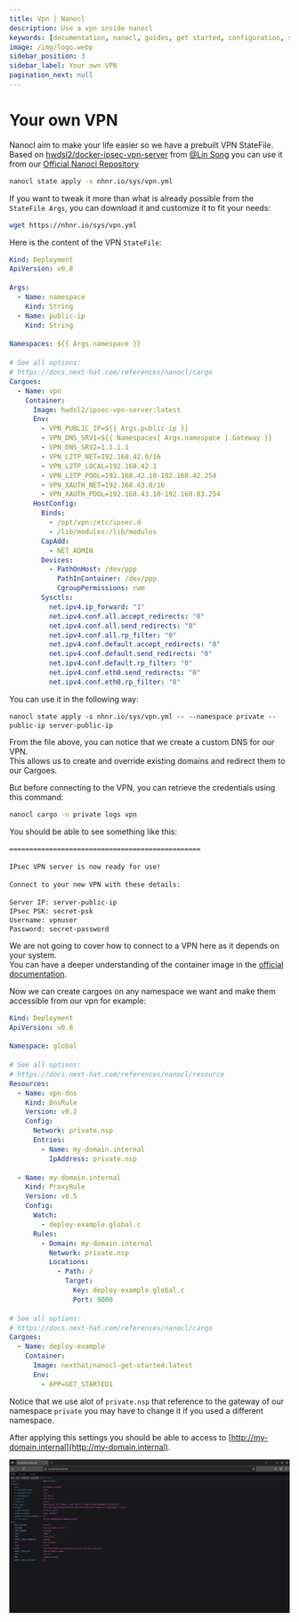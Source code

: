 ```yaml
---
title: Vpn | Nanocl
description: Use a vpn inside nanocl
keywords: [documentation, nanocl, guides, get started, configuration, state, file, config, yaml, yml, statefile, vpn, private network]
image: /img/logo.webp
sidebar_position: 3
sidebar_label: Your own VPN
pagination_next: null
---
```


# Your own VPN

Nanocl aim to make your life easier so we have a prebuilt VPN StateFile.<br />
Based on [hwdsl2/docker-ipsec-vpn-server](https://github.com/hwdsl2/docker-ipsec-vpn-server) from [@Lin Song](https://github.com/hwdsl2) you can use it from our [Official Nanocl Repository](https://nhnr.io)

```sh
nanocl state apply -s nhnr.io/sys/vpn.yml
```

If you want to tweak it more than what is already possible from the `StateFile Args`, you can download it and customize it to fit your needs:

```sh
wget https://nhnr.io/sys/vpn.yml
```

Here is the content of the VPN `StateFile`:

```yaml
Kind: Deployment
ApiVersion: v0.8

Args:
  - Name: namespace
    Kind: String
  - Name: public-ip
    Kind: String

Namespaces: ${{ Args.namespace }}

# See all options:
# https://docs.next-hat.com/references/nanocl/cargo
Cargoes:
  - Name: vpn
    Container:
      Image: hwdsl2/ipsec-vpn-server:latest
      Env:
        - VPN_PUBLIC_IP=${{ Args.public-ip }}
        - VPN_DNS_SRV1=${{ Namespaces[ Args.namespace ].Gateway }}
        - VPN_DNS_SRV2=1.1.1.1
        - VPN_L2TP_NET=192.168.42.0/16
        - VPN_L2TP_LOCAL=192.168.42.1
        - VPN_L2TP_POOL=192.168.42.10-192.168.42.254
        - VPN_XAUTH_NET=192.168.43.0/16
        - VPN_XAUTH_POOL=192.168.43.10-192.168.83.254
      HostConfig:
        Binds:
          - /opt/vpn:/etc/ipsec.d
          - /lib/modules:/lib/modules
        CapAdd:
          - NET_ADMIN
        Devices:
          - PathOnHost: /dev/ppp
            PathInContainer: /dev/ppp
            CgroupPermissions: rwm
        Sysctls:
          net.ipv4.ip_forward: "1"
          net.ipv4.conf.all.accept_redirects: "0"
          net.ipv4.conf.all.send_redirects: "0"
          net.ipv4.conf.all.rp_filter: "0"
          net.ipv4.conf.default.accept_redirects: "0"
          net.ipv4.conf.default.send_redirects: "0"
          net.ipv4.conf.default.rp_filter: "0"
          net.ipv4.conf.eth0.send_redirects: "0"
          net.ipv4.conf.eth0.rp_filter: "0"
```

You can use it in the following way:

```console
nanocl state apply -s nhnr.io/sys/vpn.yml -- --namespace private --public-ip server-public-ip
```

From the file above, you can notice that we create a custom DNS for our VPN.<br/>
This allows us to create and override existing domains and redirect them to our Cargoes.<br/>

But before connecting to the VPN, you can retrieve the credentials using this command:

```sh
nanocl cargo -n private logs vpn
```

You should be able to see something like this:

```console
================================================

IPsec VPN server is now ready for use!

Connect to your new VPN with these details:

Server IP: server-public-ip
IPsec PSK: secret-psk
Username: vpnuser
Password: secret-password
```

We are not going to cover how to connect to a VPN here as it depends on your system.<br/>
You can have a deeper understanding of the container image in the [official documentation](https://github.com/hwdsl2/docker-ipsec-vpn-server).<br/>

Now we can create cargoes on any namespace we want and make them accessible from our vpn for example:

```yml
Kind: Deployment
ApiVersion: v0.8

Namespace: global

# See all options:
# https://docs.next-hat.com/references/nanocl/resource
Resources:
  - Name: vpn-dns
    Kind: DnsRule
    Version: v0.2
    Config:
      Network: private.nsp
      Entries:
        - Name: my-domain.internal
          IpAddress: private.nsp

  - Name: my-domain.internal
    Kind: ProxyRule
    Version: v0.5
    Config:
      Watch:
        - deploy-example.global.c
      Rules:
        - Domain: my-domain.internal
          Network: private.nsp
          Locations:
            - Path: /
              Target:
                Key: deploy-example.global.c
                Port: 9000

# See all options:
# https://docs.next-hat.com/references/nanocl/cargo
Cargoes:
  - Name: deploy-example
    Container:
      Image: nexthat/nanocl-get-started:latest
      Env:
        - APP=GET_STARTED1
```

Notice that we use alot of `private.nsp` that reference to the gateway of our namespace `private` you may have to change it if you used a different namespace.

After applying this settings you should be able to access to [http://my-domain.internal](http://my-domain.internal).

![my-domain.internal](../../../..//static/img/my-domain.png)